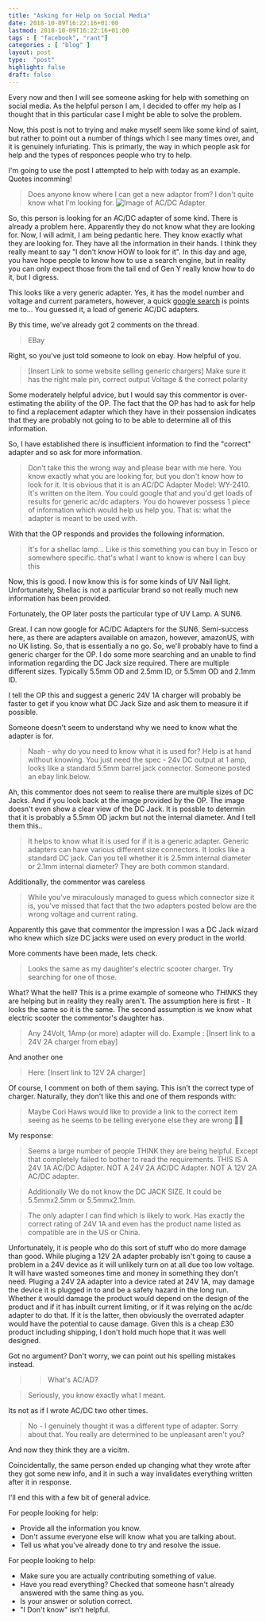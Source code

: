 ```yaml
---
title: "Asking for Help on Social Media"
date: 2018-10-09T16:22:16+01:00
lastmod: 2018-10-09T16:22:16+01:00
tags : [ "facebook", "rant"]
categories : [ "blog" ]
layout: post
type:  "post"
highlight: false
draft: false
---
```


Every now and then I will see someone asking for help with something on social media. As the helpful person I am, I decided to offer my help as I thought that in this particular case I might be able to solve the problem.

Now, this post is not to trying and make myself seem like some kind of saint, but rather to point out a number of things which I see many times over, and it is genuinely infuriating. This is primarly, the way in which people ask for help and the types of responces people who try to help.

I'm going to use the post I attempted to help with today as an example. Quotes incomming!


> Does anyone know where I can get a new adaptor from? I don't quite know what I'm looking for.
> ![Image of AC/DC Adapter](https://corihaws.co.uk/img/plug.jpg)

So, this person is looking for an AC/DC adapter of some kind. There is already a problem here. Apparently they do not know what they are looking for. Now, I will admit, I am being pedantic here. They know exactly what they are looking for. They have all the information in their hands. I think they really meant to say "I don't know HOW to look for it".
In this day and age, you have hope people to know how to use a search engine, but in reality you can only expect those from the tail end of Gen Y really know how to do it, but I digress.

This looks like a very generic adapter. Yes, it has the model number and voltage and current parameters, however, a quick [google search] is points me to... You guessed it, a load of generic AC/DC adapters.

By this time, we've already got 2 comments on the thread.

>EBay

Right, so you've just told someone to look on ebay. How helpful of you.

> [Insert Link to some website selling generic chargers] Make sure it has the right male pin, correct output Voltage & the correct polarity

Some moderately helpful advice, but I would say this commentor is over-estimating the ability of the OP. The fact that the OP has had to ask for help to find a replacement adapter which they have in their possension indicates that they are probably not going to to be able to determine all of this information.

So, I have established there is insufficient information to find the "correct" adapter and so ask for more information.

> Don't take this the wrong way and please bear with me here.
> You know exactly what you are looking for, but you don't know how to look for it.
> It is obvious that it is an AC/DC Adapter Model: WY-2410. It's written on the item. You could google that and you'd get loads of results for generic ac/dc adapters.
> You do however possess 1 piece of information which would help us help you.
> That is: what the adapter is meant to be used with.

With that the OP responds and provides the following information.

> It's for a shellac lamp...
> Like is this something you can buy in Tesco or somewhere specific. that's what I want to know is where I can buy this

Now, this is good. I now know this is for some kinds of UV Nail light. Unfortunately, Shellac is not a particular brand  so not really much new information has been provided.

Fortunately, the OP later posts the particular type of UV Lamp. A SUN6.

Great. I can now google for AC/DC Adapters for the SUN6. Semi-success here, as there are adapters available on amazon, however, amazonUS, with no UK listing. So, that is essentially a no go. So, we'll probably have to find a generic charger for the OP.
I do some more searching and an unable to find information regarding the DC Jack size required. There are multiple different sizes. Typically 5.5mm OD and 2.5mm ID, or 5.5mm OD and 2.1mm ID.

I tell the OP this and suggest a generic 24V 1A charger will probably be faster to get if you know what DC Jack Size and ask them to measure it if possible.

Someone doesn't seem to understand why we need to know what the adapter is for.

> Naah - why do you need to know what it is used for? Help is at hand without knowing. You just need the spec - 24v DC output at 1 amp, looks like a standard 5.5mm barrel jack connector. Someone posted an ebay link below.

Ah, this commentor does not seem to realise there are multiple sizes of DC Jacks. And if you look back at the image provided by the OP. The image doesn't even show a clear view of the DC Jack. It is possble to determin that it is probably a 5.5mm OD jackm but not the internal diameter. And I tell them this..

> It helps to know what it is used for if it is a generic adapter. Generic adapters can have various different size connectors.
> It looks like a standard DC jack. Can you tell whether it is 2.5mm internal diameter or 2.1mm internal diameter? They are both common standard.

Additionally, the commentor was careless

> While you've miraculously managed to guess which connector size it is, you've missed that fact that the two adapters posted below are the wrong voltage and current rating.

Apparently this gave that commentor the impression I was a DC Jack wizard who knew which size DC jacks were used on every product in the world.

More comments have been made, lets check.

> Looks the same as my daughter's electric scooter charger. Try searching for one of those.

What? What the hell? This is a prime example of someone who *THINKS* they are helping but in reality they really aren't. The assumption here is first - It looks the same so it is the same. The second assumption is we know what electric scooter the commentor's daughter has.

> Any 24Volt, 1Amp (or more) adapter will do.
> Example : [Insert link to a 24V 2A charger from ebay]

And another one

> Here: [Insert link to 12V 2A charger]

Of course, I comment on both of them saying. This isn't the correct type of charger.
Naturally, they don't like this and one of them responds with:

> Maybe Cori Haws would like to provide a link to the correct item seeing as he seems to be telling everyone else they are wrong 🤷🏻‍

My response:

> Seems a large number of people THINK they are being helpful. Except that completely failed to bother to read the requirements.
> THIS IS A 24V 1A AC/DC Adapter.
> NOT A 24V 2A AC/DC Adapter.
> NOT A 12V 2A AC/DC adapter.

> Additionally
> We do not know the DC JACK SIZE. It could be 5.5mmx2.5mm or 5.5mmx2.1mm.

> The only adapter I can find which is likely to work. Has exactly the correct rating of 24V 1A and even has the product name listed as compatible are in the US or China.

Unfortunately, it is people who do this sort of stuff who do more damage than good.
While pluging a 12V 2A adapter probably isn't going to cause a problem in a 24V device as it will unlikely turn on at all due too low voltage. It will have wasted someones time and money in something they don't need.
Pluging a 24V 2A adapter into a device rated at 24V 1A, may damage the device it is plugged in to and be a safety hazard in the long run. Whether it would damage the product would depend on the design of the product and if it has inbuilt current limiting, or if it was relying on the ac/dc adapter to do that. If it is the latter, then obviously the overrated adapter would have the potential to cause damage.
Given this is a cheap £30 product including shipping, I don't hold much hope that it was well designed.

Got no argument?
Don't worry, we can point out his spelling mistakes instead.

>>What's AC/AD?

>Seriously, you know exactly what I meant.

Its not as if I wrote AC/DC two other times.

> No - I genuinely thought it was a different type of adapter. Sorry about that. You really are determined to be unpleasant aren't you?

And now they think they are a vicitm.

Coincidentally, the same person ended up changing what they wrote after they got some new info, and it in such a way invalidates everything written after it in response.

I'll end this with a few bit of general advice.

For people looking for help:

* Provide all the information you know.
* Don't assume everyone else will know what you are talking about.
* Tell us what you've already done to try and resolve the issue.

For people looking to help:

* Make sure you are actually contributing something of value.
* Have you read everything? Checked that someone hasn't already answered with the same thing as you.
* Is your answer or solution correct.
* "I Don't know" isn't helpful.


[google search]: http://lmgtfy.com/?q=AC%2FDC+Adapter+WY-2410

